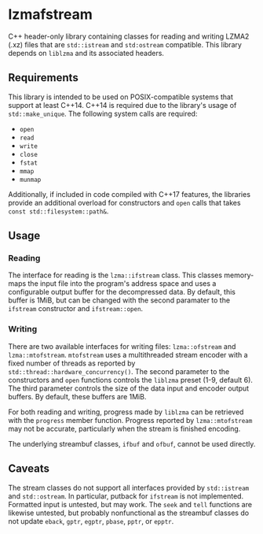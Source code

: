 # lzmafstream

C++ header-only library containing classes for reading and writing LZMA2 (.xz) files that are `std::istream` and `std:ostream` compatible. This library depends on `liblzma` and its associated headers.

## Requirements

This library is intended to be used on POSIX-compatible systems that support at least C++14. C++14 is required due to the library's usage of `std::make_unique`. The following system calls are required:

* `open`
* `read`
* `write`
* `close`
* `fstat`
* `mmap`
* `munmap`

Additionally, if included in code compiled with C++17 features, the libraries provide an additional overload for constructors and `open` calls that takes `const std::filesystem::path&`.

## Usage

### Reading

The interface for reading is the `lzma::ifstream` class. This classes memory-maps the input file into the program's address space and uses a configurable output buffer for the decompressed data. By default, this buffer is 1MiB, but can be changed with the second paramater to the `ifstream` constructor and `ifstream::open`.

### Writing

There are two available interfaces for writing files: `lzma::ofstream` and `lzma::mtofstream`. `mtofstream` uses a multithreaded stream encoder with a fixed number of threads as reported by `std::thread::hardware_concurrency()`. The second parameter to the constructors and `open` functions controls the `liblzma` preset (1-9, default 6). The third parameter controls the size of the data input and encoder output buffers. By default, these buffers are 1MiB.

For both reading and writing, progress made by `liblzma` can be retrieved with the `progress` member function. Progress reported by `lzma::mtofstream` may not be accurate, particularly when the stream is finished encoding.

The underlying streambuf classes, `ifbuf` and `ofbuf`, cannot be used directly.

## Caveats

The stream classes do not support all interfaces provided by `std::istream` and `std::ostream`. In particular, putback for `ifstream` is not implemented. Formatted input is untested, but may work. The `seek` and `tell` functions are likewise untested, but probably nonfunctional as the streambuf classes do not update `eback`, `gptr`, `egptr`, `pbase`, `pptr`, or `epptr`.
